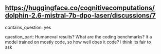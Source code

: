 ## https://huggingface.co/cognitivecomputations/dolphin-2.6-mistral-7b-dpo-laser/discussions/7

contains_question: yes

question_part: Humaneval results? What are the coding benchmarks? It a model trained on mostly code, so how well does it code? I think its fair to ask